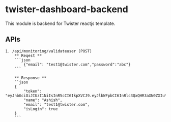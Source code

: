 # twister-dashboard-backend

This module is backend for Twister reactjs template.

## APIs
    1. /api/monitoring/validateuser (POST)
        ** Reqest **
        ```json
            {"email": "test1@twister.com","password":"abc"}
        ```
        
        ** Response **
        ``json
        {
            "token": "eyJhbGciOiJIUzI1NiIsInR5cCI6IkpXVCJ9.eyJlbWFpbCI6InRlc3QxQHR3aXN0ZXIuY29tIiwiaWF0IjoxNjExMzQwODYwfQ.Z3vhWiMTNOW83zUQb79Rwil5eyONxXnpGxxawfx4lGo",
            "name": "Ashish",
            "email": "test1@twister.com",
            "isLogin": true
        }
        ```